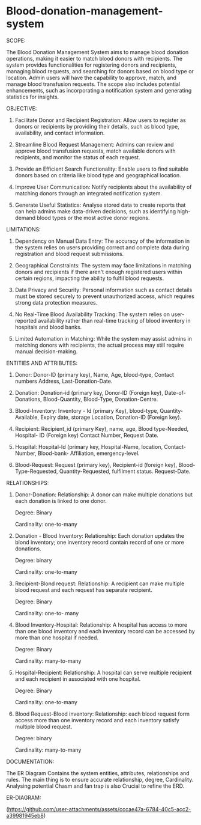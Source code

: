 # Blood-donation-management-system
SCOPE:

The Blood Donation Management System aims to manage blood donation operations, making it easier to match blood donors with recipients. The system provides functionalities for registering donors and recipients, managing blood requests, and searching for donors based on blood type or location. Admin users will have the capability to approve, match, and manage blood transfusion requests. The scope also includes potential enhancements, such as incorporating a notification system and generating statistics for insights.

OBJECTIVE:
1.	Facilitate Donor and Recipient Registration:
Allow users to register as donors or recipients by providing their details, such as blood type, availability, and contact information.

2.	Streamline Blood Request Management:
Admins can review and approve blood transfusion requests, match available donors with recipients, and monitor the status of each request.

3.	Provide an Efficient Search Functionality:
Enable users to find suitable donors based on criteria like blood type and geographical location.

4.	Improve User Communication:
Notify recipients about the availability of matching donors through an integrated notification system.

5.	Generate Useful Statistics:
Analyse stored data to create reports that can help admins make data-driven decisions, such as identifying high-demand blood types or the most active donor regions.

LIMITATIONS:
1.	Dependency on Manual Data Entry:
The accuracy of the information in the system relies on users providing correct and complete data during registration and blood request submissions.

2.	Geographical Constraints:
The system may face limitations in matching donors and recipients if there aren't enough registered users within certain regions, impacting the ability to fulfil blood requests.

3.	Data Privacy and Security:
Personal information such as contact details must be stored securely to prevent unauthorized access, which requires strong data protection measures.

4.	No Real-Time Blood Availability Tracking:
The system relies on user-reported availability rather than real-time tracking of blood inventory in hospitals and blood banks.

5.	Limited Automation in Matching:
While the system may assist admins in matching donors with recipients, the actual process may still require manual decision-making.

ENTITIES AND ATTRIBUTES:
1. Donor:
Donor-ID (primary key), Name, Age, blood-type, Contact numbers Address, Last-Donation-Date.

2. Donation:
Donation-id (primary key, Donor-ID (Foreign key), Date-of-Donations, Blood-Quantity, Blood-Type, Donation-Centre.

3. Blood-Inventory:
Inventory - Id (primary Key), blood-type, Quantity- Available, Expiry date, storage Location, Donation-ID (Foreign key).

4. Recipient:
Recipient_id (primary Key), name, age, Blood type-Needed, Hospital- ID (Foreign key) Contact Number, Request Date.

5. Hospital:
Hospital-Id (primary key, Hospital-Name, location, Contact-Number, Blood-bank- Affiliation, emergency-level.

6. Blood-Request:
Request (primary key), Recipient-id (foreign key), Blood-Type-Requested, Quantity-Requested, fulfilment status. Request-Date.

RELATIONSHIPS:
1. Donor-Donation:
Relationship: A donor can make multiple donations but each donation is linked to one donor.

   Degree: Binary

   Cardinality: one-to-many

2. Donation - Blood Inventory:
Relationship: Each donation updates the blond inventory; one inventory record contain record of one or more donations.

   Degree: binary

   Cardinality: one-to-many

3. Recipient-Blond request:
Relationship: A recipient can make multiple blood request and each request has separate recipient.

   Degree: Binary

   Cardinality: one-to- many

4. Blood Inventory-Hospital:
Relationship: A hospital has access to more than one blood inventory and each inventory record can be accessed by more than one hospital if needed.

   Degree: Binary

   Cardinality: many-to-many

5. Hospital-Recipient:
Relationship: A hospital can serve multiple recipient and each recipient in associated with one hospital.

   Degree: Binary

   Cardinality: one-to-many

6. Blood Request-Blood inventory:
Relationship: each blood request form access more than one inventory record and each inventory satisfy multiple blood request.

   Degree: binary

   Cardinality: many-to-many

DOCUMENTATION: 

The ER Diagram Contains the system entities, attributes, relationships and rules. The main thing is to ensure accurate relationship, degree, Cardinality. Analysing potential Chasm and fan trap is also Crucial to refine the ERD.

ER-DIAGRAM:

(https://github.com/user-attachments/assets/cccae47a-6784-40c5-acc2-a39981945eb8)





